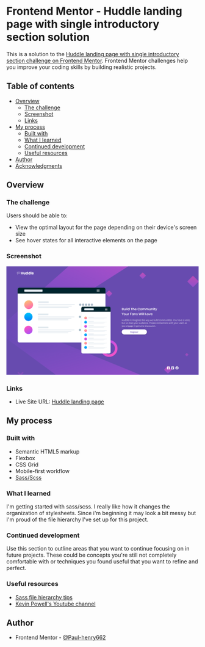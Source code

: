 # Frontend Mentor - Huddle landing page with single introductory section solution

This is a solution to the [Huddle landing page with single introductory section challenge on Frontend Mentor](https://www.frontendmentor.io/challenges/huddle-landing-page-with-a-single-introductory-section-B_2Wvxgi0). Frontend Mentor challenges help you improve your coding skills by building realistic projects.

## Table of contents

- [Overview](#overview)
  - [The challenge](#the-challenge)
  - [Screenshot](#screenshot)
  - [Links](#links)
- [My process](#my-process)
  - [Built with](#built-with)
  - [What I learned](#what-i-learned)
  - [Continued development](#continued-development)
  - [Useful resources](#useful-resources)
- [Author](#author)
- [Acknowledgments](#acknowledgments)

## Overview

### The challenge

Users should be able to:

- View the optimal layout for the page depending on their device's screen size
- See hover states for all interactive elements on the page

### Screenshot

![](./screenshot.png)

### Links

- Live Site URL: [Huddle landing page](https://paul-henry662.github.io/huddle-landing-page-with-single-introductory-section/)

## My process

### Built with

- Semantic HTML5 markup
- Flexbox
- CSS Grid
- Mobile-first workflow
- [Sass/Scss](https://sass-lang.com/)

### What I learned

I'm getting started with sass/scss. I really like how it changes the organization of stylesheets. Since i'm beginning it
may look a bit messy but I'm proud of the file hierarchy I've set up for this project.

### Continued development

Use this section to outline areas that you want to continue focusing on in future projects. These could be concepts you're still not completely comfortable with or techniques you found useful that you want to refine and perfect.

### Useful resources

- [Sass file hierarchy tips](https://www.webdesignerdepot.com/2020/12/2-smartest-ways-to-structure-sass/)
- [Kevin Powell's Youtube channel](https://www.youtube.com/channel/UCJZv4d5rbIKd4QHMPkcABCw)

## Author

- Frontend Mentor - [@Paul-henry662](https://www.frontendmentor.io/profile/Paul-henry662)
